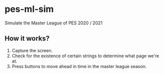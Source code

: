 # pes-ml-sim
Simulate the Master League of PES 2020 / 2021

## How it works?
1. Capture the screen.
2. Check for the existence of certain strings to determine what page we're at.
3. Press buttons to move ahead in time in the master league season.
